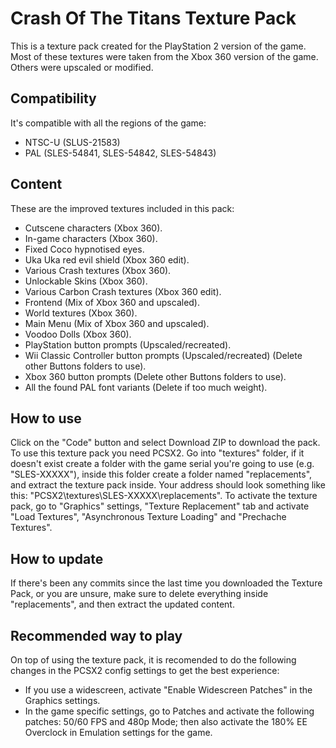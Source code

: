 # Crash Of The Titans Texture Pack
This is a texture pack created for the PlayStation 2 version of the game. Most of these textures were taken from the Xbox 360 version of the game. Others were upscaled or modified.
## Compatibility
It's compatible with all the regions of the game:
-   NTSC-U (SLUS-21583)
-   PAL (SLES-54841, SLES-54842, SLES-54843)
## Content
These are the improved textures included in this pack:
-   Cutscene characters (Xbox 360).
-   In-game characters (Xbox 360).
-   Fixed Coco hypnotised eyes.
-   Uka Uka red evil shield (Xbox 360 edit).
-   Various Crash textures (Xbox 360).
-   Unlockable Skins (Xbox 360).
-   Various Carbon Crash textures (Xbox 360 edit).
-   Frontend (Mix of Xbox 360 and upscaled).
-   World textures (Xbox 360).
-   Main Menu (Mix of Xbox 360 and upscaled).
-   Voodoo Dolls (Xbox 360).
-   PlayStation button prompts (Upscaled/recreated).
-   Wii Classic Controller button prompts (Upscaled/recreated) (Delete other Buttons folders to use).
-   Xbox 360 button prompts (Delete other Buttons folders to use).
-   All the found PAL font variants (Delete if too much weight).
## How to use
Click on the "Code" button and select Download ZIP to download the pack. To use this texture pack you need PCSX2. Go into "textures" folder, if it doesn't exist create a folder with the game serial you're going to use (e.g. "SLES-XXXXX"), inside this folder create a folder named "replacements", and extract the texture pack inside. Your address should look something like this: "PCSX2\textures\SLES-XXXXX\replacements". To activate the texture pack, go to "Graphics" settings, "Texture Replacement" tab and activate "Load Textures", "Asynchronous Texture Loading" and "Prechache Textures".
## How to update
If there's been any commits since the last time you downloaded the Texture Pack, or you are unsure, make sure to delete everything inside "replacements", and then extract the updated content.
## Recommended way to play
On top of using the texture pack, it is recomended to do the following changes in the PCSX2 config settings to get the best experience:
-   If you use a widescreen, activate "Enable Widescreen Patches" in the Graphics settings.
-   In the game specific settings, go to Patches and activate the following patches: 50/60 FPS and 480p Mode; then also activate the 180% EE Overclock in Emulation settings for the game.
